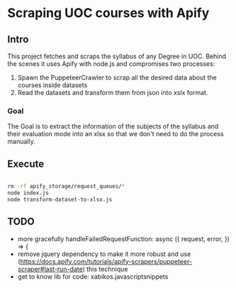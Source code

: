 # Scraping UOC courses with Apify

## Intro

This project fetches and scraps the syllabus of any Degree in UOC.
Behind the scenes it uses Apify with node.js and compromises two processes:

1. Spawn the PuppeteerCrawler to scrap all the desired data about the courses inside datasets
2. Read the datasets and transform them from json into xslx format.

### Goal

The Goal is to extract the information of the subjects of the syllabus and their evaluation mode into an xlsx so that we don't need to do the process manually.

## Execute

```bash

rm -rf apify_storage/request_queues/*
node index.js
node transform-dataset-to-xlsx.js

```

## TODO

* more gracefully handleFailedRequestFunction: async ({ request, error, }) => {
* remove jquery dependency to make it more robust and use (https://docs.apify.com/tutorials/apify-scrapers/puppeteer-scraper#last-run-date) this technique
* get to know lib for code: xabikos.javascriptsnippets

